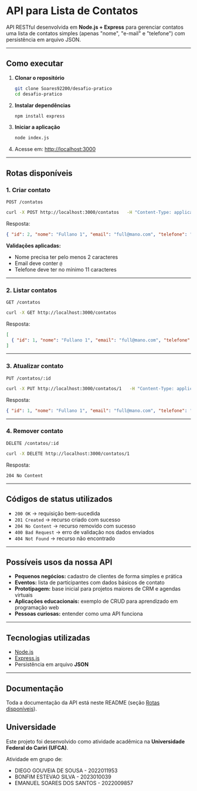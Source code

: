 # API para Lista de Contatos

API RESTful desenvolvida em **Node.js + Express** para gerenciar contatos uma lista de contatos simples (apenas "nome", "e-mail" e "telefone") com persistência em arquivo JSON.

---

## Como executar

1. **Clonar o repositório**
   ```bash
   git clone Soares92200/desafio-pratico
   cd desafio-pratico
   ```

2. **Instalar dependências**
   ```bash
   npm install express
   ```

3. **Iniciar a aplicação**
   ```bash
   node index.js
   ```

4. Acesse em: [http://localhost:3000](http://localhost:3000)

---

## Rotas disponíveis

### 1. Criar contato
`POST /contatos`

```bash
curl -X POST http://localhost:3000/contatos   -H "Content-Type: application/json"   -d '{"nome":"Fullano 1","email":"full@mano.com","telefone":"(12) 123456-7890"}'
```

Resposta:
```json
{ "id": 2, "nome": "Fullano 1", "email": "full@mano.com", "telefone": "(12) 123456-7890" }
```

**Validações aplicadas:**
- Nome precisa ter pelo menos 2 caracteres
- Email deve conter `@`
- Telefone deve ter no mínimo 11 caracteres

---

### 2. Listar contatos
`GET /contatos`

```bash
curl -X GET http://localhost:3000/contatos
```

Resposta:
```json
[
  { "id": 1, "nome": "Fullano 1", "email": "full@mano.com", "telefone": "(12) 12345-6789" }
]
```

---

### 3. Atualizar contato
`PUT /contatos/:id`

```bash
curl -X PUT http://localhost:3000/contatos/1   -H "Content-Type: application/json"   -d '{"telefone":"(12) 98765-4321"}'
```

Resposta:
```json
{ "id": 1, "nome": "Fullano 1", "email": "full@mano.com", "telefone": "(12) 98765-4321" }
```

---

### 4. Remover contato
`DELETE /contatos/:id`

```bash
curl -X DELETE http://localhost:3000/contatos/1
```

Resposta:
```
204 No Content
```

---

## Códigos de status utilizados

- `200 OK` → requisição bem-sucedida  
- `201 Created` → recurso criado com sucesso  
- `204 No Content` → recurso removido com sucesso  
- `400 Bad Request` → erro de validação nos dados enviados  
- `404 Not Found` → recurso não encontrado  

---

## Possíveis usos da nossa API

- **Pequenos negócios:** cadastro de clientes de forma simples e prática  
- **Eventos:** lista de participantes com dados básicos de contato  
- **Prototipagem:** base inicial para projetos maiores de CRM e agendas virtuais  
- **Aplicações educacionais:** exemplo de CRUD para aprendizado em programação web  
- **Pessoas curiosas:** entender como uma API funciona

---

## Tecnologias utilizadas

- [Node.js](https://nodejs.org/)  
- [Express.js](https://expressjs.com/)  
- Persistência em arquivo **JSON**

---

## Documentação

Toda a documentação da API está neste README (seção [Rotas disponíveis](#-rotas-disponíveis)).
  
## Universidade
Este projeto foi desenvolvido como atividade acadêmica na **Universidade Federal do Cariri (UFCA)**.

Atividade em grupo de:
- DIEGO GOUVEIA DE SOUSA - 2022011953
- BONFIM ESTEVAO SILVA - 2023010039
- EMANUEL SOARES DOS SANTOS - 2022009857

